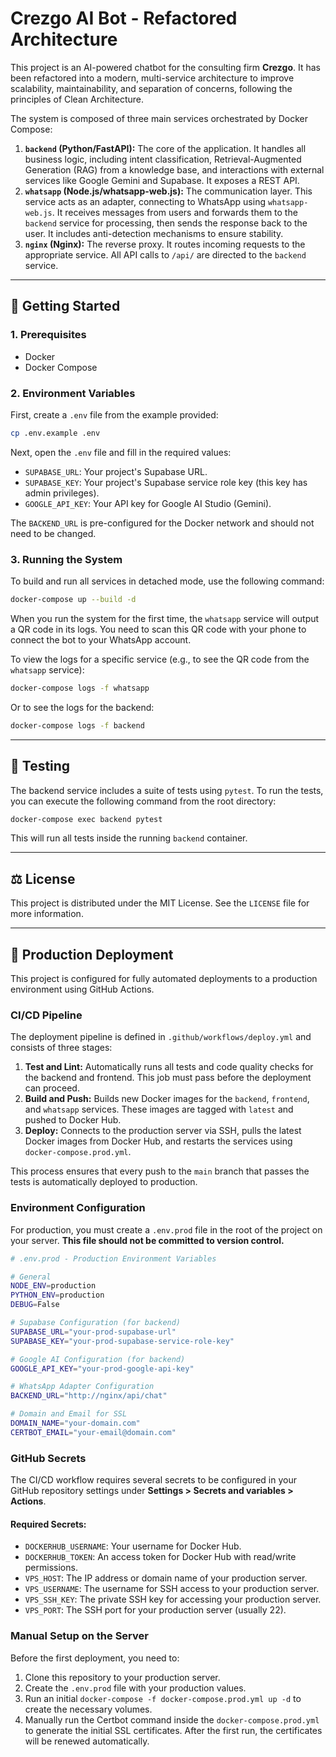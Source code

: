 # Crezgo AI Bot - Refactored Architecture

This project is an AI-powered chatbot for the consulting firm **Crezgo**. It has been refactored into a modern, multi-service architecture to improve scalability, maintainability, and separation of concerns, following the principles of Clean Architecture.

The system is composed of three main services orchestrated by Docker Compose:

1.  **`backend` (Python/FastAPI):** The core of the application. It handles all business logic, including intent classification, Retrieval-Augmented Generation (RAG) from a knowledge base, and interactions with external services like Google Gemini and Supabase. It exposes a REST API.
2.  **`whatsapp` (Node.js/whatsapp-web.js):** The communication layer. This service acts as an adapter, connecting to WhatsApp using `whatsapp-web.js`. It receives messages from users and forwards them to the `backend` service for processing, then sends the response back to the user. It includes anti-detection mechanisms to ensure stability.
3.  **`nginx` (Nginx):** The reverse proxy. It routes incoming requests to the appropriate service. All API calls to `/api/` are directed to the `backend` service.

---

## 🚀 Getting Started

### 1. Prerequisites

- Docker
- Docker Compose

### 2. Environment Variables

First, create a `.env` file from the example provided:

```bash
cp .env.example .env
```

Next, open the `.env` file and fill in the required values:

-   `SUPABASE_URL`: Your project's Supabase URL.
-   `SUPABASE_KEY`: Your project's Supabase service role key (this key has admin privileges).
-   `GOOGLE_API_KEY`: Your API key for Google AI Studio (Gemini).

The `BACKEND_URL` is pre-configured for the Docker network and should not need to be changed.

### 3. Running the System

To build and run all services in detached mode, use the following command:

```bash
docker-compose up --build -d
```

When you run the system for the first time, the `whatsapp` service will output a QR code in its logs. You need to scan this QR code with your phone to connect the bot to your WhatsApp account.

To view the logs for a specific service (e.g., to see the QR code from the `whatsapp` service):

```bash
docker-compose logs -f whatsapp
```

Or to see the logs for the backend:

```bash
docker-compose logs -f backend
```

---

## 🧪 Testing

The backend service includes a suite of tests using `pytest`. To run the tests, you can execute the following command from the root directory:

```bash
docker-compose exec backend pytest
```

This will run all tests inside the running `backend` container.

---

## ⚖️ License

This project is distributed under the MIT License. See the `LICENSE` file for more information.

---

## 🚀 Production Deployment

This project is configured for fully automated deployments to a production environment using GitHub Actions.

### CI/CD Pipeline

The deployment pipeline is defined in `.github/workflows/deploy.yml` and consists of three stages:

1.  **Test and Lint:** Automatically runs all tests and code quality checks for the backend and frontend. This job must pass before the deployment can proceed.
2.  **Build and Push:** Builds new Docker images for the `backend`, `frontend`, and `whatsapp` services. These images are tagged with `latest` and pushed to Docker Hub.
3.  **Deploy:** Connects to the production server via SSH, pulls the latest Docker images from Docker Hub, and restarts the services using `docker-compose.prod.yml`.

This process ensures that every push to the `main` branch that passes the tests is automatically deployed to production.

### Environment Configuration

For production, you must create a `.env.prod` file in the root of the project on your server. **This file should not be committed to version control.**

```bash
# .env.prod - Production Environment Variables

# General
NODE_ENV=production
PYTHON_ENV=production
DEBUG=False

# Supabase Configuration (for backend)
SUPABASE_URL="your-prod-supabase-url"
SUPABASE_KEY="your-prod-supabase-service-role-key"

# Google AI Configuration (for backend)
GOOGLE_API_KEY="your-prod-google-api-key"

# WhatsApp Adapter Configuration
BACKEND_URL="http://nginx/api/chat"

# Domain and Email for SSL
DOMAIN_NAME="your-domain.com"
CERTBOT_EMAIL="your-email@domain.com"
```

### GitHub Secrets

The CI/CD workflow requires several secrets to be configured in your GitHub repository settings under **Settings > Secrets and variables > Actions**.

#### Required Secrets:

-   `DOCKERHUB_USERNAME`: Your username for Docker Hub.
-   `DOCKERHUB_TOKEN`: An access token for Docker Hub with read/write permissions.
-   `VPS_HOST`: The IP address or domain name of your production server.
-   `VPS_USERNAME`: The username for SSH access to your production server.
-   `VPS_SSH_KEY`: The private SSH key for accessing your production server.
-   `VPS_PORT`: The SSH port for your production server (usually 22).

### Manual Setup on the Server

Before the first deployment, you need to:

1.  Clone this repository to your production server.
2.  Create the `.env.prod` file with your production values.
3.  Run an initial `docker-compose -f docker-compose.prod.yml up -d` to create the necessary volumes.
4.  Manually run the Certbot command inside the `docker-compose.prod.yml` to generate the initial SSL certificates. After the first run, the certificates will be renewed automatically.
